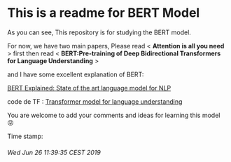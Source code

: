 # This is a readme for BERT Model

As you can see, This repository is for studying the BERT model.

For now, we have two main papers, Please read < **Attention is all you need** > first then read < **BERT:Pre-training of Deep Bidirectional Transformers for Language Understanding** >

and I have some excellent explanation of BERT:

[BERT Explained: State of the art language model for NLP](https://towardsdatascience.com/bert-explained-state-of-the-art-language-model-for-nlp-f8b21a9b6270)

code de TF : [Transformer model for language understanding](https://www.tensorflow.org/beta/tutorials/text/transformer)

You are welcome to add your comments and ideas for learning this model 😜

Time stamp:
###### Wed Jun 26 11:39:35 CEST 2019

